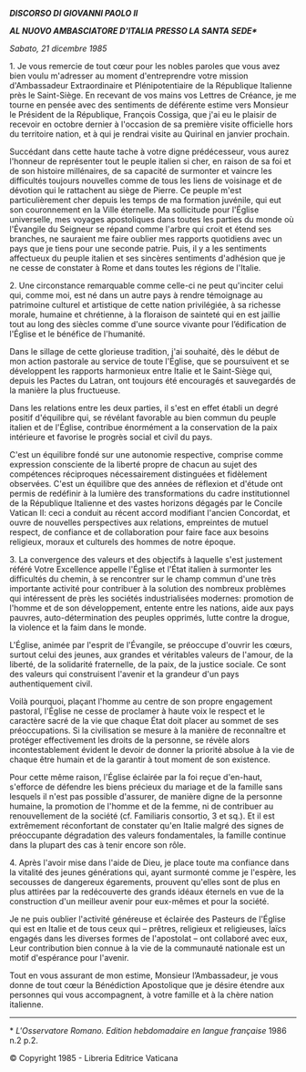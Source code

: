 ***DISCORSO DI GIOVANNI PAOLO II***

***AL NUOVO AMBASCIATORE D'ITALIA PRESSO LA SANTA SEDE\****

*Sabato, 21 dicembre 1985*

1\. Je vous remercie de tout cœur pour les nobles paroles que vous avez bien voulu m'adresser au moment d'entreprendre votre mission d'Ambassadeur Extraordinaire et Plénipotentiaire de la République Italienne près le Saint-Siège. En recevant de vos mains vos Lettres de Créance, je me tourne en pensée avec des sentiments de déférente estime vers Monsieur le Président de la République, François Cossiga, que j'ai eu le plaisir de recevoir en octobre dernier à l'occasion de sa première visite officielle hors du territoire nation, et à qui je rendrai visite au Quirinal en janvier prochain.

Succédant dans cette haute tache à votre digne prédécesseur, vous aurez l'honneur de représenter tout le peuple italien si cher, en raison de sa foi et de son histoire millénaires, de sa capacité de surmonter et vaincre les difficultés toujours nouvelles comme de tous les liens de voisinage et de dévotion qui le rattachent au siège de Pierre. Ce peuple m'est particulièrement cher depuis les temps de ma formation juvénile, qui eut son couronnement en la Ville éternelle. Ma sollicitude pour l'Église universelle, mes voyages apostoliques dans toutes les parties du monde où l'Évangile du Seigneur se répand comme l'arbre qui croit et étend ses branches, ne sauraient me faire oublier mes rapports quotidiens avec un pays que je tiens pour une seconde patrie. Puis, il y a les sentiments affectueux du peuple italien et ses sincères sentiments d'adhésion que je ne cesse de constater à Rome et dans toutes les régions de l'Italie.

2\. Une circonstance remarquable comme celle-ci ne peut qu'inciter celui qui, comme moi, est né dans un autre pays à rendre témoignage au patrimoine culturel et artistique de cette nation privilégiée, à sa richesse morale, humaine et chrétienne, à la floraison de sainteté qui en est jaillie tout au long des siècles comme d'une source vivante pour l’édification de l'Église et le bénéfice de l'humanité.

Dans le sillage de cette glorieuse tradition, j'ai souhaité, dès le début de mon action pastorale au service de toute l'Église, que se poursuivent et se développent les rapports harmonieux entre Italie et le Saint-Siège qui, depuis les Pactes du Latran, ont toujours été encouragés et sauvegardés de la manière la plus fructueuse.

Dans les relations entre les deux parties, il s'est en effet établi un degré positif d'équilibre qui, se révélant favorable au bien commun du peuple italien et de l'Église, contribue énormément a la conservation de la paix intérieure et favorise le progrès social et civil du pays.

C'est un équilibre fondé sur une autonomie respective, comprise comme expression consciente de la liberté propre de chacun au sujet des compétences réciproques nécessairement distinguées et fidèlement observées. C'est un équilibre que des années de réflexion et d'étude ont permis de redéfinir à la lumière des transformations du cadre institutionnel de la République Italienne et des vastes horizons dégagés par le Concile Vatican II: ceci a conduit au récent accord modifiant l'ancien Concordat, et ouvre de nouvelles perspectives aux relations, empreintes de mutuel respect, de confiance et de collaboration pour faire face aux besoins religieux, moraux et culturels des hommes de notre époque.

3\. La convergence des valeurs et des objectifs à laquelle s'est justement référé Votre Excellence appelle l'Église et l'État italien à surmonter les difficultés du chemin, à se rencontrer sur le champ commun d'une très importante activité pour contribuer à la solution des nombreux problèmes qui intéressent de près les sociétés industrialisées modernes: promotion de l'homme et de son développement, entente entre les nations, aide aux pays pauvres, auto-détermination des peuples opprimés, lutte contre la drogue, la violence et la faim dans le monde.

L'Église, animée par l'esprit de l'Évangile, se préoccupe d'ouvrir les cœurs, surtout celui des jeunes, aux grandes et véritables valeurs de l'amour, de la liberté, de la solidarité fraternelle, de la paix, de la justice sociale. Ce sont des valeurs qui construisent l'avenir et la grandeur d'un pays authentiquement civil.

Voilà pourquoi, plaçant l'homme au centre de son propre engagement pastoral, l'Église ne cesse de proclamer à haute voix le respect et le caractère sacré de la vie que chaque État doit placer au sommet de ses préoccupations. Si la civilisation se mesure à la manière de reconnaître et protéger effectivement les droits de la personne, se révèle alors incontestablement évident le devoir de donner la priorité absolue à la vie de chaque être humain et de la garantir à tout moment de son existence.

Pour cette même raison, l'Église éclairée par la foi reçue d'en-haut, s'efforce de défendre les biens précieux du mariage et de la famille sans lesquels il n'est pas possible d'assurer, de manière digne de la personne humaine, la promotion de l'homme et de la femme, ni de contribuer au renouvellement de la société (cf. Familiaris consortio, 3 et sq.). Et il est extrêmement réconfortant de constater qu'en Italie malgré des signes de préoccupante dégradation des valeurs fondamentales, la famille continue dans la plupart des cas à tenir encore son rôle.

4\. Après l'avoir mise dans l'aide de Dieu, je place toute ma confiance dans la vitalité des jeunes générations qui, ayant surmonté comme je l'espère, les secousses de dangereux égarements, prouvent qu'elles sont de plus en plus attirées par la redécouverte des grands idéaux éternels en vue de la construction d'un meilleur avenir pour eux-mêmes et pour la société.

Je ne puis oublier l'activité généreuse et éclairée des Pasteurs de l'Église qui est en Italie et de tous ceux qui – prêtres, religieux et religieuses, laïcs engagés dans les diverses formes de l'apostolat – ont collaboré avec eux, Leur contribution bien connue à la vie de la communauté nationale est un motif d'espérance pour l'avenir.

Tout en vous assurant de mon estime, Monsieur l’Ambassadeur, je vous donne de tout cœur la Bénédiction Apostolique que je désire étendre aux personnes qui vous accompagnent, à votre famille et à la chère nation italienne.

* * *

\* *L'Osservatore Romano. Edition hebdomadaire en langue française* 1986 n.2 p.2.

© Copyright 1985 - Libreria Editrice Vaticana